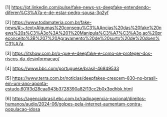 [1] https://pt.linkedin.com/pulse/fake-news-vs-deepfake-entendendo-diferen%C3%A7a-e-de-estar-pedro-sousa-3q2yf

[2] https://www.todamateria.com.br/fake-news/#:~:text=Algumas%20consequ%C3%AAncias%20das%20fake%20news%20s%C3%A3o%3A%201%20Manipula%C3%A7%C3%A3o,ao%20preconceito%3B%207%20Agravamento%20de%20surto%20de%20doen%C3%A7a.

[3] https://itshow.com.br/o-que-e-deepfake-e-como-se-proteger-dos-riscos-da-desinformacao/

[4] https://www.bbc.com/portuguese/brasil-46849533

[5] https://www.terra.com.br/noticias/deepfakes-crescem-830-no-brasil-em-um-ano-aponta-estudo,601f3d28caa943b3728390a82f13cc2b0x3pdhbk.html

[6] https://agenciabrasil.ebc.com.br/radioagencia-nacional/direitos-humanos/audio/2024-06/golpes-pela-internet-aumentam-contra-populacao-idosa
